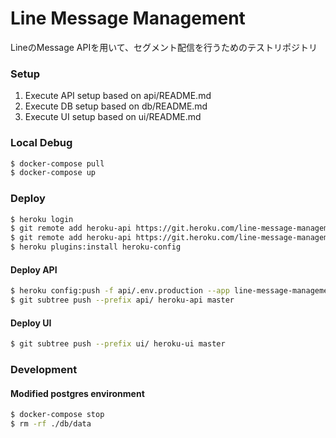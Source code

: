 # Line Message Management
LineのMessage APIを用いて、セグメント配信を行うためのテストリポジトリ

### Setup
1. Execute API setup based on api/README.md
2. Execute DB setup based on db/README.md
3. Execute UI setup based on ui/README.md

### Local Debug
```bash
$ docker-compose pull
$ docker-compose up
```

### Deploy

```bash
$ heroku login
$ git remote add heroku-api https://git.heroku.com/line-message-management-api.git
$ git remote add heroku-api https://git.heroku.com/line-message-management-ui.git
$ heroku plugins:install heroku-config
```

#### Deploy API
```bash
$ heroku config:push -f api/.env.production --app line-message-management-api # if modified .env file
$ git subtree push --prefix api/ heroku-api master
```
#### Deploy UI
```bash
$ git subtree push --prefix ui/ heroku-ui master
```

### Development
#### Modified postgres environment
```bash
$ docker-compose stop
$ rm -rf ./db/data
```
